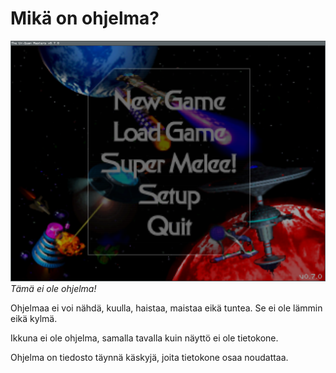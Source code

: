 # Mikä on ohjelma?

![kuva Ur-Quan Mastersista](uqm.png)
_Tämä ei ole ohjelma!_

Ohjelmaa ei voi nähdä, kuulla, haistaa, maistaa eikä tuntea. Se ei ole lämmin eikä kylmä.

Ikkuna ei ole ohjelma, samalla tavalla kuin näyttö ei ole tietokone.

Ohjelma on tiedosto täynnä käskyjä, joita tietokone osaa noudattaa.